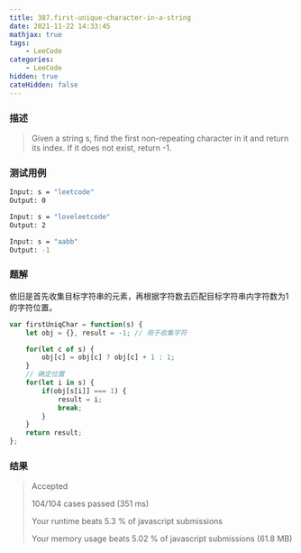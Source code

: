 ```yaml
---
title: 387.first-unique-character-in-a-string
date: 2021-11-22 14:33:45
mathjax: true
tags:
    - LeeCode
categories: 
    - LeeCode
hidden: true
cateHidden: false
---
```



### 描述

> Given a string s, find the first non-repeating character in it and return its index. If it does not exist, return -1.


### 测试用例

```bash
Input: s = "leetcode"
Output: 0

Input: s = "loveleetcode"
Output: 2

Input: s = "aabb"
Output: -1
```

### 题解

依旧是首先收集目标字符串的元素，再根据字符数去匹配目标字符串内字符数为1的字符位置。

```js
var firstUniqChar = function(s) {
    let obj = {}, result = -1; // 用于收集字符

    for(let c of s) {
        obj[c] = obj[c] ? obj[c] + 1 : 1;
    }
    // 确定位置
    for(let i in s) {
        if(obj[s[i]] === 1) {
            result = i;
            break;
        }
    }
    return result;
};
```

### 结果

> Accepted
> 
> 104/104 cases passed (351 ms)
> 
> Your runtime beats 5.3 % of javascript submissions
> 
> Your memory usage beats 5.02 % of javascript submissions (61.8 MB)